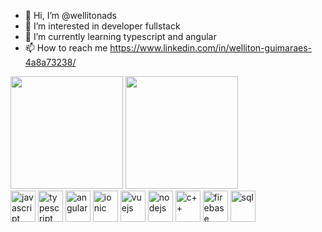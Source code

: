 - 👋 Hi, I’m @wellitonads
- 👀 I’m interested in developer fullstack
- 🌱 I’m currently learning typescript and angular
- 📫 How to reach me https://www.linkedin.com/in/welliton-guimaraes-4a8a73238/

<img height="180em" src="https://github-readme-stats.vercel.app/api?username=wellitonads&show_icons=true&theme=tokyonight" style="max-width: 100%;">

<img height="180em" src="https://github-readme-stats.vercel.app/api/top-langs/?username=wellitonads&layout=compact&theme=tokyonight" style="max-width: 100%;">


<div>
<img align="center" alt="javascript" height="50" width="40" src="https://cdn.jsdelivr.net/gh/devicons/devicon/icons/javascript/javascript-original.svg" style="max-width: 100%;">

<img align="center" alt="typescript" height="50" width="40" src="https://cdn.jsdelivr.net/gh/devicons/devicon/icons/typescript/typescript-original.svg" style="max-width: 100%;">

<img align="center" alt="angular" height="50" width="40" src="https://cdn.jsdelivr.net/gh/devicons/devicon/icons/angularjs/angularjs-plain.svg" style="max-width: 100%;">

<img align="center" alt="ionic" height="50" width="40" src="https://cdn.jsdelivr.net/gh/devicons/devicon/icons/ionic/ionic-original.svg" style="max-width: 100%;">
  
<img align="center" alt="vuejs" height="50" width="40" src="https://cdn.jsdelivr.net/gh/devicons/devicon/icons/vuejs/vuejs-original.svg" style="max-width: 100%;">   
            
<img align="center" alt="nodejs" height="50" width="40" src="https://cdn.jsdelivr.net/gh/devicons/devicon/icons/nodejs/nodejs-original-wordmark.svg" style="max-width: 100%;">
 
<img align="center" alt="c++" height="50" width="40" src="https://cdn.jsdelivr.net/gh/devicons/devicon/icons/cplusplus/cplusplus-plain.svg" style="max-width: 100%;">
  
<img align="center" alt="firebase" height="50" width="40" src="https://cdn.jsdelivr.net/gh/devicons/devicon/icons/firebase/firebase-plain.svg" style="max-width: 100%;">
          
<img align="center" alt="sql" height="50" width="40" src="https://cdn.jsdelivr.net/gh/devicons/devicon/icons/microsoftsqlserver/microsoftsqlserver-plain-wordmark.svg" style="max-width: 100%;">
          
          
          
